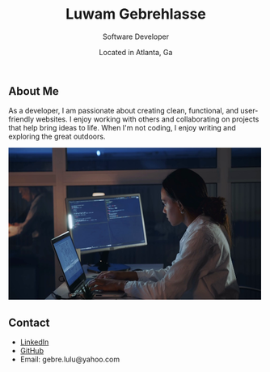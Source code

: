<link rel="stylesheet" href="style.css">
<!DOCTYPE html>
<html lang="en">
  <head>
    <meta charset="UTF-8">
    <link rel="stylesheet" href="styles.css">
  </head>
  <body>
    <header>
      <h1>Luwam Gebrehlasse</h1>
      <p>Software Developer</p>
      <p>Located in Atlanta, Ga</p>
    </header>
    <main>
      <section>
        <h2>About Me</h2>
        <p>As a developer, I am passionate about creating clean, functional, and user-friendly websites. I enjoy working with others and collaborating on projects that help bring ideas to life. When I'm not coding, I enjoy writing and exploring the great outdoors.</p>
         <img src="images/myPicture.png" alt="My Image" width="500" height="300">
      </section>
      <section>
        <h2>Contact</h2>
        <ul>
          <li><a href="[https://www.linkedin.com/in/luwam-gebrehlasse-b0388a270/]">LinkedIn</a></li>
          <li><a href="[https://github.com/louiethelabel">GitHub</a></li>
          <li>Email: gebre.lulu@yahoo.com</li>
        </ul>
      </section>
    </main>
  </body>
</html>
